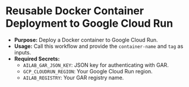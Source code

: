 # Reusable Docker Container Deployment to Google Cloud Run

- **Purpose:** Deploy a Docker container to Google Cloud Run.
- **Usage:** Call this workflow and provide the `container-name` and `tag` as inputs.
- **Required Secrets:**
  - `AILAB_GAR_JSON_KEY`: JSON key for authenticating with GAR.
  - `GCP_CLOUDRUN_REGION`: Your Google Cloud Run region.
  - `AILAB_REGISTRY`: Your GAR registry name.
